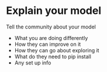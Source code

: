 # Explain your model

Tell the community about your model
- What you are doing differently
- How they can improve on it
- How they can go about exploring it
- What do they need to pip install
- Any set up info